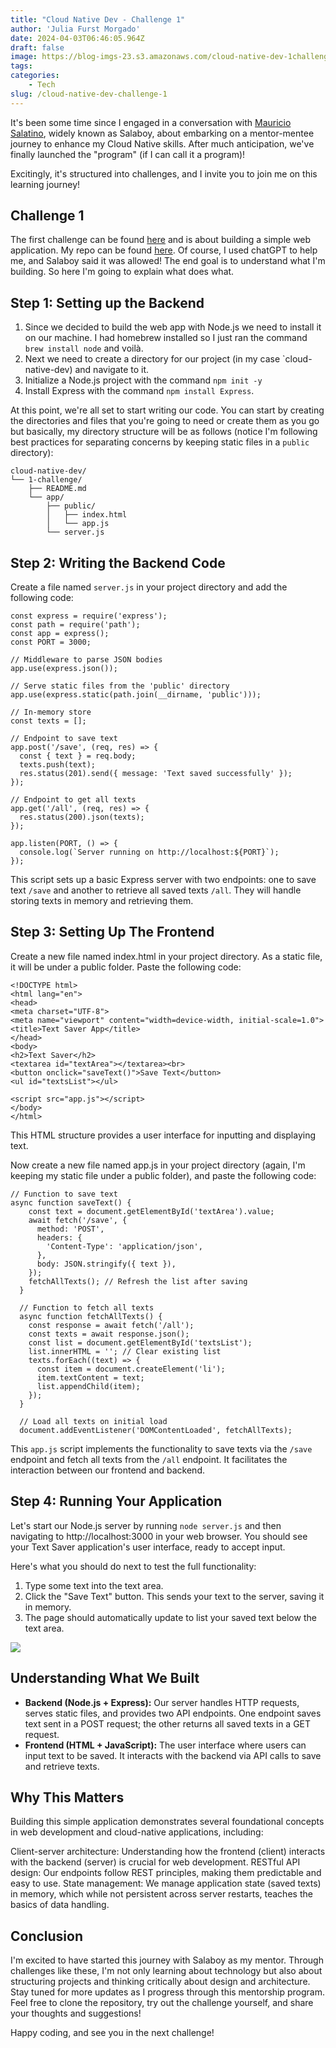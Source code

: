 ```yaml
---
title: "Cloud Native Dev - Challenge 1"
author: 'Julia Furst Morgado'
date: 2024-04-03T06:46:05.964Z
draft: false
image: https://blog-imgs-23.s3.amazonaws.com/cloud-native-dev-1challenge.png
tags:
categories: 
    - Tech
slug: /cloud-native-dev-challenge-1
---
```


It's been some time since I engaged in a conversation with [Mauricio Salatino](https://www.salaboy.com/about/), widely known as Salaboy, about embarking on a mentor-mentee journey to enhance my Cloud Native skills. After much anticipation, we've finally launched the "program" (if I can call it a program)!

Excitingly, it's structured into challenges, and I invite you to join me on this learning journey!

## Challenge 1
The first challenge can be found [here](https://github.com/salaboy/cloud-native-dev/tree/main/1) and is about building a simple web application. My repo can be found [here](https://github.com/juliafmorgado/cloud-native-dev). Of course, I used chatGPT to help me, and Salaboy said it was allowed! The end goal is to understand what I'm building. So here I'm going to explain what does what.

## Step 1: Setting up the Backend
1. Since we decided to build the web app with Node.js we need to install it on our machine. I had homebrew installed so I just ran the command `brew install node` and voilà.
2. Next we need to create a directory for our project (in my case `cloud-native-dev) and navigate to it.
3. Initialize a Node.js project with the command `npm init -y`
4. Install Express with the command `npm install Express`.

At this point, we're all set to start writing our code. You can start by creating the directories and files that you're going to need or create them as you go but basically, my directory structure will be as follows (notice I'm following best practices for separating concerns by keeping static files in a `public` directory):

```
cloud-native-dev/
└── 1-challenge/
    ├── README.md
    └── app/
        ├── public/
        │   ├── index.html
        │   └── app.js
        └── server.js
```

## Step 2: Writing the Backend Code
Create a file named `server.js` in your project directory and add the following code:

```
const express = require('express');
const path = require('path');
const app = express();
const PORT = 3000;

// Middleware to parse JSON bodies
app.use(express.json());

// Serve static files from the 'public' directory
app.use(express.static(path.join(__dirname, 'public')));

// In-memory store
const texts = [];

// Endpoint to save text
app.post('/save', (req, res) => {
  const { text } = req.body;
  texts.push(text);
  res.status(201).send({ message: 'Text saved successfully' });
});

// Endpoint to get all texts
app.get('/all', (req, res) => {
  res.status(200).json(texts);
});

app.listen(PORT, () => {
  console.log(`Server running on http://localhost:${PORT}`);
});
```
This script sets up a basic Express server with two endpoints: one to save text `/save` and another to retrieve all saved texts `/all`. They will handle storing texts in memory and retrieving them.


## Step 3: Setting Up The Frontend
Create a new file named index.html in your project directory. As a static file, it will be under a public folder. Paste the following code:

```
<!DOCTYPE html>
<html lang="en">
<head>
<meta charset="UTF-8">
<meta name="viewport" content="width=device-width, initial-scale=1.0">
<title>Text Saver App</title>
</head>
<body>
<h2>Text Saver</h2>
<textarea id="textArea"></textarea><br>
<button onclick="saveText()">Save Text</button>
<ul id="textsList"></ul>

<script src="app.js"></script>
</body>
</html>
```
This HTML structure provides a user interface for inputting and displaying text.

Now create a new file named app.js in your project directory (again, I'm keeping my static file under a public folder), and paste the following code:

```
// Function to save text
async function saveText() {
    const text = document.getElementById('textArea').value;
    await fetch('/save', {
      method: 'POST',
      headers: {
        'Content-Type': 'application/json',
      },
      body: JSON.stringify({ text }),
    });
    fetchAllTexts(); // Refresh the list after saving
  }
  
  // Function to fetch all texts
  async function fetchAllTexts() {
    const response = await fetch('/all');
    const texts = await response.json();
    const list = document.getElementById('textsList');
    list.innerHTML = ''; // Clear existing list
    texts.forEach((text) => {
      const item = document.createElement('li');
      item.textContent = text;
      list.appendChild(item);
    });
  }
  
  // Load all texts on initial load
  document.addEventListener('DOMContentLoaded', fetchAllTexts);
```
This `app.js` script implements the functionality to save texts via the `/save` endpoint and fetch all texts from the `/all` endpoint. It facilitates the interaction between our frontend and backend.

## Step 4: Running Your Application
Let's start our Node.js server by running `node server.js` and then navigating to http://localhost:3000 in your web browser. You should see your Text Saver application's user interface, ready to accept input. 

Here's what you should do next to test the full functionality:

1. Type some text into the text area.
2. Click the "Save Text" button. This sends your text to the server, saving it in memory.
3. The page should automatically update to list your saved text below the text area.

![](https://blog-imgs-23.s3.amazonaws.com/web-server-challenge1.png)

## Understanding What We Built
- **Backend (Node.js + Express):** Our server handles HTTP requests, serves static files, and provides two API endpoints. One endpoint saves text sent in a POST request; the other returns all saved texts in a GET request.
- **Frontend (HTML + JavaScript):** The user interface where users can input text to be saved. It interacts with the backend via API calls to save and retrieve texts.

## Why This Matters
Building this simple application demonstrates several foundational concepts in web development and cloud-native applications, including:

Client-server architecture: Understanding how the frontend (client) interacts with the backend (server) is crucial for web development.
RESTful API design: Our endpoints follow REST principles, making them predictable and easy to use.
State management: We manage application state (saved texts) in memory, which while not persistent across server restarts, teaches the basics of data handling.

## Conclusion
I'm excited to have started this journey with Salaboy as my mentor. Through challenges like these, I'm not only learning about technology but also about structuring projects and thinking critically about design and architecture. Stay tuned for more updates as I progress through this mentorship program. Feel free to clone the repository, try out the challenge yourself, and share your thoughts and suggestions!

Happy coding, and see you in the next challenge!
